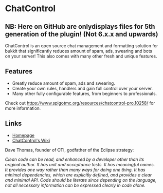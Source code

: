 ChatControl
===========

NB: Here on GitHub are onlydisplays files for 5th generation of the plugin! (Not 6.x.x and upwards)
-------------------------------------------------------------------------------------------

ChatControl is an open source chat management and formatting solution for bukkit that significantly reduces amount of spam, ads, swearing and bots on your server! This also comes with many other fresh and unique features.

Features
--------

* Greatly reduce amount of spam, ads and swearing.
* Create your own rules, handlers and gain full control over your server.
* Many other fully configurable features, from beginners to professionals.

Check out https://www.spigotmc.org/resources/chatcontrol-pro.10258/ for more information.

Links
-----

* [Homepage](https://www.spigotmc.org/resources/chatcontrol-pro.10258/)
* [ChatControl's Wiki](https://github.com/kangarko/ChatControl/wiki/)

Dave Thomas, founder of OTI, godfather of the Eclipse strategy:

<i>Clean code can be read, and enhanced by a developer other than its original author. It has unit and acceptance tests. It has meaningful names. It provides one way rather than many ways for doing one thing. It has minimal dependencies, which are explicitly defined, and provides a clear and minimal API. Code should be literate since depending on the language, not all necessary information can be expressed clearly in code alone.</i>
